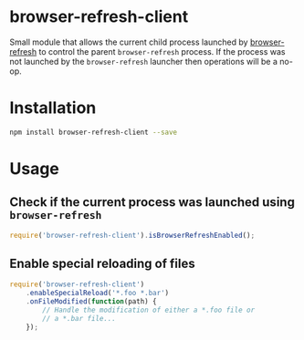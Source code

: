 browser-refresh-client
======================

Small module that allows the current child process launched by [browser-refresh](https://github.com/patrick-steele-idem/browser-refresh) to control the parent `browser-refresh` process. If the process was not launched by the `browser-refresh` launcher then operations will be a no-op.

# Installation

```bash
npm install browser-refresh-client --save
```

# Usage

## Check if the current process was launched using `browser-refresh`

```javascript
require('browser-refresh-client').isBrowserRefreshEnabled();
```


## Enable special reloading of files

```javascript
require('browser-refresh-client')
    .enableSpecialReload('*.foo *.bar')
    .onFileModified(function(path) {
        // Handle the modification of either a *.foo file or
        // a *.bar file...
    });
```
